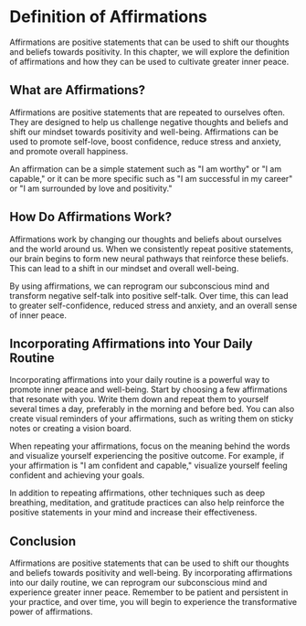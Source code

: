 # Definition of Affirmations

Affirmations are positive statements that can be used to shift our thoughts and beliefs towards positivity. In this chapter, we will explore the definition of affirmations and how they can be used to cultivate greater inner peace.

What are Affirmations?
----------------------

Affirmations are positive statements that are repeated to ourselves often. They are designed to help us challenge negative thoughts and beliefs and shift our mindset towards positivity and well-being. Affirmations can be used to promote self-love, boost confidence, reduce stress and anxiety, and promote overall happiness.

An affirmation can be a simple statement such as "I am worthy" or "I am capable," or it can be more specific such as "I am successful in my career" or "I am surrounded by love and positivity."

How Do Affirmations Work?
-------------------------

Affirmations work by changing our thoughts and beliefs about ourselves and the world around us. When we consistently repeat positive statements, our brain begins to form new neural pathways that reinforce these beliefs. This can lead to a shift in our mindset and overall well-being.

By using affirmations, we can reprogram our subconscious mind and transform negative self-talk into positive self-talk. Over time, this can lead to greater self-confidence, reduced stress and anxiety, and an overall sense of inner peace.

Incorporating Affirmations into Your Daily Routine
--------------------------------------------------

Incorporating affirmations into your daily routine is a powerful way to promote inner peace and well-being. Start by choosing a few affirmations that resonate with you. Write them down and repeat them to yourself several times a day, preferably in the morning and before bed. You can also create visual reminders of your affirmations, such as writing them on sticky notes or creating a vision board.

When repeating your affirmations, focus on the meaning behind the words and visualize yourself experiencing the positive outcome. For example, if your affirmation is "I am confident and capable," visualize yourself feeling confident and achieving your goals.

In addition to repeating affirmations, other techniques such as deep breathing, meditation, and gratitude practices can also help reinforce the positive statements in your mind and increase their effectiveness.

Conclusion
----------

Affirmations are positive statements that can be used to shift our thoughts and beliefs towards positivity and well-being. By incorporating affirmations into our daily routine, we can reprogram our subconscious mind and experience greater inner peace. Remember to be patient and persistent in your practice, and over time, you will begin to experience the transformative power of affirmations.
